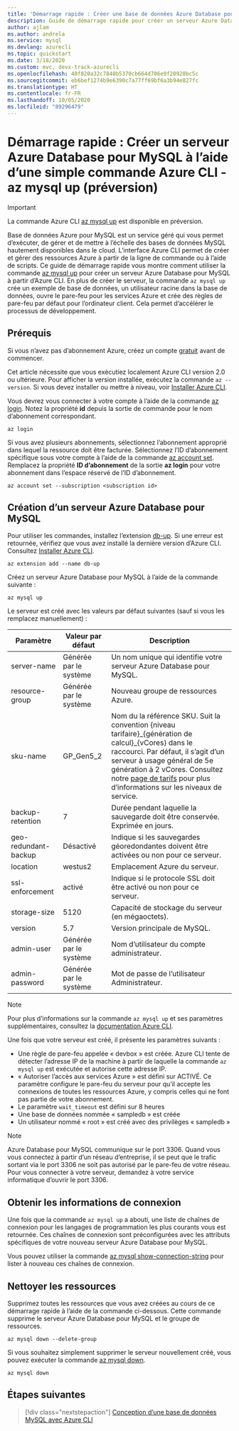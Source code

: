 ```yaml
---
title: 'Démarrage rapide : Créer une base de données Azure Database pour MySQL en utilisant az mysql up'
description: Guide de démarrage rapide pour créer un serveur Azure Database pour MySQL à l’aide de la commande up dans Azure CLI (interface de ligne de commande).
author: ajlam
ms.author: andrela
ms.service: mysql
ms.devlang: azurecli
ms.topic: quickstart
ms.date: 3/18/2020
ms.custom: mvc, devx-track-azurecli
ms.openlocfilehash: 40f820a32c7848b5370cb664d706e9f20928bc5c
ms.sourcegitcommit: eb6bef1274b9e6390c7a77ff69bf6a3b94e827fc
ms.translationtype: HT
ms.contentlocale: fr-FR
ms.lasthandoff: 10/05/2020
ms.locfileid: "89296479"
---
```

# <a name="quickstart-create-an-azure-database-for-mysql-using-a-simple-azure-cli-command---az-mysql-up-preview"></a>Démarrage rapide : Créer un serveur Azure Database pour MySQL à l’aide d’une simple commande Azure CLI - az mysql up (préversion)

> [!IMPORTANT]
> La commande Azure CLI [az mysql up](/cli/azure/ext/db-up/mysql#ext-db-up-az-mysql-up) est disponible en préversion.

Base de données Azure pour MySQL est un service géré qui vous permet d’exécuter, de gérer et de mettre à l’échelle des bases de données MySQL hautement disponibles dans le cloud. L’interface Azure CLI permet de créer et gérer des ressources Azure à partir de la ligne de commande ou à l’aide de scripts. Ce guide de démarrage rapide vous montre comment utiliser la commande [az mysql up](/cli/azure/ext/db-up/mysql#ext-db-up-az-mysql-up) pour créer un serveur Azure Database pour MySQL à partir d’Azure CLI. En plus de créer le serveur, la commande `az mysql up` crée un exemple de base de données, un utilisateur racine dans la base de données, ouvre le pare-feu pour les services Azure et crée des règles de pare-feu par défaut pour l’ordinateur client. Cela permet d’accélérer le processus de développement.

## <a name="prerequisites"></a>Prérequis

Si vous n’avez pas d’abonnement Azure, créez un compte [gratuit](https://azure.microsoft.com/free/) avant de commencer.

Cet article nécessite que vous exécutiez localement Azure CLI version 2.0 ou ultérieure. Pour afficher la version installée, exécutez la commande `az --version`. Si vous devez installer ou mettre à niveau, voir [Installer Azure CLI](/cli/azure/install-azure-cli).

Vous devrez vous connecter à votre compte à l’aide de la commande [az login](/cli/azure/authenticate-azure-cli?view=interactive-log-in). Notez la propriété **id** depuis la sortie de commande pour le nom d’abonnement correspondant.

```azurecli
az login
```

Si vous avez plusieurs abonnements, sélectionnez l’abonnement approprié dans lequel la ressource doit être facturée. Sélectionnez l’ID d’abonnement spécifique sous votre compte à l’aide de la commande [az account set](/cli/azure/account). Remplacez la propriété **ID d’abonnement** de la sortie **az login** pour votre abonnement dans l’espace réservé de l’ID d’abonnement.

```azurecli
az account set --subscription <subscription id>
```

## <a name="create-an-azure-database-for-mysql-server"></a>Création d’un serveur Azure Database pour MySQL

Pour utiliser les commandes, installez l’extension [db-up](/cli/azure/ext/db-up). Si une erreur est retournée, vérifiez que vous avez installé la dernière version d’Azure CLI. Consultez [Installer Azure CLI](/cli/azure/install-azure-cli).

```azurecli
az extension add --name db-up
```

Créez un serveur Azure Database pour MySQL à l’aide de la commande suivante :

```azurecli
az mysql up
```

Le serveur est créé avec les valeurs par défaut suivantes (sauf si vous les remplacez manuellement) :

**Paramètre** | **Valeur par défaut** | **Description**
---|---|---
server-name | Générée par le système | Un nom unique qui identifie votre serveur Azure Database pour MySQL.
resource-group | Générée par le système | Nouveau groupe de ressources Azure.
sku-name | GP_Gen5_2 | Nom du la référence SKU. Suit la convention {niveau tarifaire}\_{génération de calcul}\_{vCores} dans le raccourci. Par défaut, il s’agit d’un serveur à usage général de 5e génération à 2 vCores. Consultez notre [page de tarifs](https://azure.microsoft.com/pricing/details/mysql/) pour plus d’informations sur les niveaux de service.
backup-retention | 7 | Durée pendant laquelle la sauvegarde doit être conservée. Exprimée en jours.
geo-redundant-backup | Désactivé | Indique si les sauvegardes géoredondantes doivent être activées ou non pour ce serveur.
location | westus2 | Emplacement Azure du serveur.
ssl-enforcement | activé | Indique si le protocole SSL doit être activé ou non pour ce serveur.
storage-size | 5120 | Capacité de stockage du serveur (en mégaoctets).
version | 5.7 | Version principale de MySQL.
admin-user | Générée par le système | Nom d’utilisateur du compte administrateur.
admin-password | Générée par le système | Mot de passe de l’utilisateur Administrateur.

> [!NOTE]
> Pour plus d’informations sur la commande `az mysql up` et ses paramètres supplémentaires, consultez la [documentation Azure CLI](/cli/azure/ext/db-up/mysql#ext-db-up-az-mysql-up).

Une fois que votre serveur est créé, il présente les paramètres suivants :

- Une règle de pare-feu appelée « devbox » est créée. Azure CLI tente de détecter l’adresse IP de la machine à partir de laquelle la commande `az mysql up` est exécutée et autorise cette adresse IP.
- « Autoriser l’accès aux services Azure » est défini sur ACTIVÉ. Ce paramètre configure le pare-feu du serveur pour qu’il accepte les connexions de toutes les ressources Azure, y compris celles qui ne font pas partie de votre abonnement.
- Le paramètre `wait_timeout` est défini sur 8 heures
- Une base de données nommée « sampledb » est créée
- Un utilisateur nommé « root » est créé avec des privilèges « sampledb »

> [!NOTE]
> Azure Database pour MySQL communique sur le port 3306. Quand vous vous connectez à partir d’un réseau d’entreprise, il se peut que le trafic sortant via le port 3306 ne soit pas autorisé par le pare-feu de votre réseau. Pour vous connecter à votre serveur, demandez à votre service informatique d’ouvrir le port 3306.

## <a name="get-the-connection-information"></a>Obtenir les informations de connexion

Une fois que la commande `az mysql up` a abouti, une liste de chaînes de connexion pour les langages de programmation les plus courants vous est retournée. Ces chaînes de connexion sont préconfigurées avec les attributs spécifiques de votre nouveau serveur Azure Database pour MySQL.

Vous pouvez utiliser la commande [az mysql show-connection-string](/cli/azure/ext/db-up/mysql#ext-db-up-az-mysql-show-connection-string) pour lister à nouveau ces chaînes de connexion.

## <a name="clean-up-resources"></a>Nettoyer les ressources

Supprimez toutes les ressources que vous avez créées au cours de ce démarrage rapide à l’aide de la commande ci-dessous. Cette commande supprime le serveur Azure Database pour MySQL et le groupe de ressources.

```azurecli
az mysql down --delete-group
```

Si vous souhaitez simplement supprimer le serveur nouvellement créé, vous pouvez exécuter la commande [az mysql down](/cli/azure/ext/db-up/mysql#ext-db-up-az-mysql-down).

```azurecli
az mysql down
```

## <a name="next-steps"></a>Étapes suivantes

> [!div class="nextstepaction"]
> [Conception d’une base de données MySQL avec Azure CLI](./tutorial-design-database-using-cli.md)

